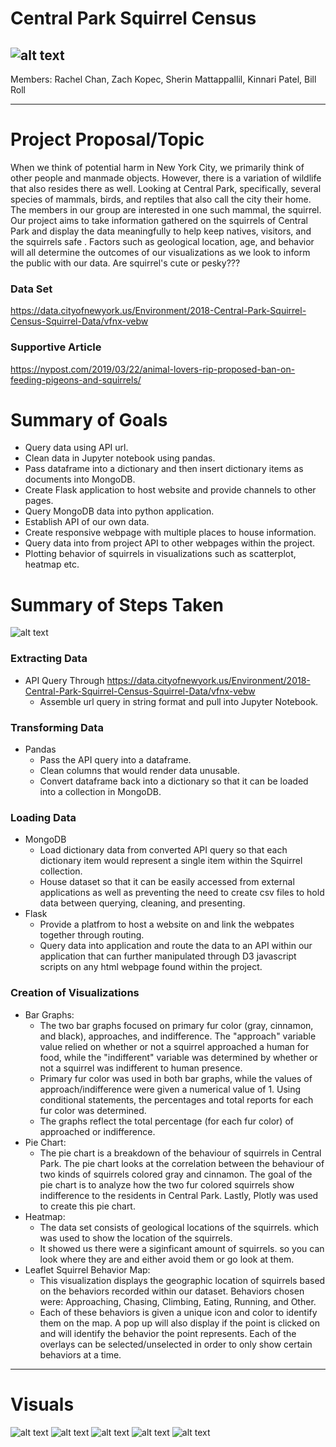 # Central Park Squirrel Census
![alt text](https://github.com/WilliamRoll/Project-2/blob/main/images/Squirrel_bright.jpg)
----------------
Members:
Rachel Chan,
Zach Kopec,
Sherin Mattappallil,
Kinnari Patel,
Bill Roll 

----------------
# Project Proposal/Topic

When we think of potential harm in New York City, we primarily think of other people and manmade objects. However, there is a variation of wildlife that also resides there as well. Looking at Central Park, specifically, several species of mammals, birds, and reptiles that also call the city their home. The members in our group are interested in one such mammal, the squirrel. Our project aims to take information gathered on the squirrels of Central Park and display the data meaningfully to help keep natives, visitors, and the squirrels safe . Factors such as geological location, age, and behavior will all determine the outcomes of our visualizations as we look to inform the public with our data.
Are squirrel's cute or pesky???

### Data Set

https://data.cityofnewyork.us/Environment/2018-Central-Park-Squirrel-Census-Squirrel-Data/vfnx-vebw

### Supportive Article

https://nypost.com/2019/03/22/animal-lovers-rip-proposed-ban-on-feeding-pigeons-and-squirrels/

# Summary of Goals
* Query data using API url.
* Clean data in Jupyter notebook using pandas.
* Pass dataframe into a dictionary and then insert dictionary items as documents into MongoDB.
* Create Flask application to host website and provide channels to other pages.
* Query MongoDB data into python application.
* Establish API of our own data.
* Create responsive webpage with multiple places to house information.
* Query data into from project API to other webpages within the project.
* Plotting behavior of squirrels in visualizations such as scatterplot, heatmap etc. 

# Summary of Steps Taken
![alt text](https://github.com/WilliamRoll/Project-2/blob/main/static/img/Flowchart.png)
### Extracting Data
* API Query Through https://data.cityofnewyork.us/Environment/2018-Central-Park-Squirrel-Census-Squirrel-Data/vfnx-vebw
  * Assemble url query in string format and pull into Jupyter Notebook.
  
### Transforming Data
* Pandas
  * Pass the API query into a dataframe.
  * Clean columns that would render data unusable.
  * Convert dataframe back into a dictionary so that it can be loaded into a collection in MongoDB.

### Loading Data
* MongoDB
  * Load dictionary data from converted API query so that each dictionary item would represent a single item within the Squirrel collection.
  * House dataset so that it can be easily accessed from external applications as well as preventing the need to create csv files to hold data between querying,                             cleaning, and presenting.
* Flask
  * Provide a platfrom to host a website on and link the webpates together through routing.
  * Query data into application and route the data to an API within our application that can further manipulated through D3 javascript scripts on any html webpage found within the project. 

### Creation of  Visualizations
* Bar Graphs:
  * The two bar graphs focused on primary fur color (gray, cinnamon, and black), approaches, and indifference. The "approach" variable value relied on whether or not a squirrel approached a human for food, while the "indifferent" variable was determined by whether or not a squirrel was indifferent to human presence.
  * Primary fur color was used in both bar graphs, while the values of approach/indifference were given a numerical value of 1. Using conditional statements, the percentages and total reports for each fur color was determined.
  * The graphs reflect the total percentage (for each fur color) of approached or indifference.
 * Pie Chart:
   * The pie chart is a breakdown of the behaviour of squirrels in Central Park. The pie chart looks at the correlation between the behaviour of two kinds of squirrels colored gray and cinnamon. The goal of the pie chart is to analyze how the two fur colored squirrels show indifference to the residents in Central Park. Lastly, Plotly was used to create this pie chart. 
* Heatmap:
  * The data set consists of geological locations of the squirrels. which was used to show the location of the squirrels.
  * It showed us there were a siginficant amount of squirrels. so you can look where they are and either avoid them or go look at them.	
* Leaflet Squirrel Behavior Map:
  * This visualization displays the geographic location of squirrels based on the behaviors recorded within our dataset. Behaviors chosen were: Approaching, Chasing, Climbing, Eating, Running, and Other. 
  * Each of these behaviors is given a unique icon and color to identify them on the map. A pop up will also display if the point is clicked on and will identify the behavior the point represents. Each of the overlays can be selected/unselected in order to only show certain behaviors at a time. 
----------------
# Visuals
![alt text](https://github.com/WilliamRoll/Project-2/blob/main/images/SquirrelApproach.png)
![alt text](https://github.com/WilliamRoll/Project-2/blob/main/images/SquirrelIndifferent.png)
![alt text](https://github.com/WilliamRoll/Project-2/blob/main/images/Pie.png)
![alt text](https://github.com/WilliamRoll/Project-2/blob/main/images/Heatmap.png)
![alt text](https://github.com/WilliamRoll/Project-2/blob/main/images/Markerplot.png)
